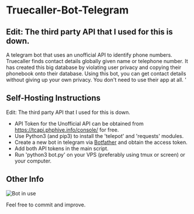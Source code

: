 # Truecaller-Bot-Telegram

## Edit: The third party API that I used for this is down.
A telegram bot that uses an unofficial API to identify phone numbers. Truecaller finds contact details globally given name or telephone number. It has created this big database by violating user privacy and copying their phonebook onto their database. Using this bot, you can get contact details without giving up your own privacy. You don't need to use their app at all.
'
## Self-Hosting Instructions

Edit: The third party API that I used for this is down.

* API Token for the Unofficial API can be obtained from https://tcapi.phphive.info/console/ for free.
* Use Python3 (and pip3) to install the 'telepot' and 'requests' modules.
* Create a new bot in telegram via [Botfather](https://telegram.me/botfather) and obtain the access token.
* Add both API tokens in the main script.
* Run 'python3 bot.py' on your VPS (preferably using tmux or screen) or your computer.


## Other Info
![Bot in use](https://i.imgur.com/QsbRdgX.png)


Feel free to commit and improve.
